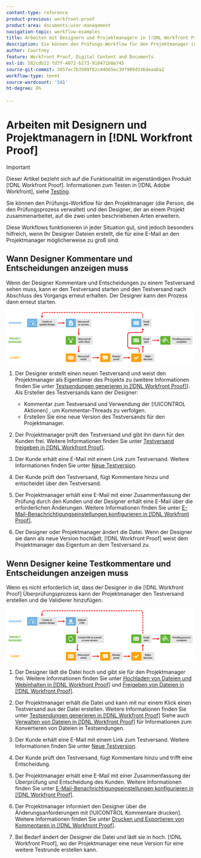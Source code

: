```yaml
---
content-type: reference
product-previous: workfront-proof
product-area: documents;user-management
navigation-topic: workflow-examples
title: Arbeiten mit Designern und Projektmanagern in [!DNL Workfront Proof]
description: Sie können den Prüfungs-Workflow für den Projektmanager (die Person, die den Prüfungsprozess verwaltet) und den Designer, der an einem Projekt zusammenarbeitet, auf die zwei unten beschriebenen Arten erweitern.
author: Courtney
feature: Workfront Proof, Digital Content and Documents
exl-id: 582cdb22-fd7f-4872-b173-910471b8e745
source-git-commit: 3657ec7b3509f82c44b65ec39f909d336deaaba2
workflow-type: tm+mt
source-wordcount: '541'
ht-degree: 0%

---
```


# Arbeiten mit Designern und Projektmanagern in [!DNL Workfront Proof]

>[!IMPORTANT]
>
>Dieser Artikel bezieht sich auf die Funktionalität im eigenständigen Produkt [!DNL Workfront Proof]. Informationen zum Testen in [!DNL Adobe Workfront], siehe [Testing](../../../review-and-approve-work/proofing/proofing.md).

Sie können den Prüfungs-Workflow für den Projektmanager (die Person, die den Prüfungsprozess verwaltet) und den Designer, der an einem Projekt zusammenarbeitet, auf die zwei unten beschriebenen Arten erweitern.

Diese Workflows funktionieren in jeder Situation gut, sind jedoch besonders hilfreich, wenn Ihr Designer Dateien erstellt, die für eine E-Mail an den Projektmanager möglicherweise zu groß sind.

## Wann Designer Kommentare und Entscheidungen anzeigen muss

Wenn der Designer Kommentare und Entscheidungen zu einem Testversand sehen muss, kann er den Testversand starten und den Testversand nach Abschluss des Vorgangs erneut erhalten. Der Designer kann den Prozess dann erneut starten.

![designers_manager_-_option_A.png](assets/designers_managers_-_option_A.png)

1. Der Designer erstellt einen neuen Testversand und weist den Projektmanager als Eigentümer des Projekts zu (weitere Informationen finden Sie unter [Testsendungen generieren in [!DNL Workfront Proof]](../../../workfront-proof/wp-work-proofsfiles/create-proofs-and-files/generate-proofs.md)). Als Ersteller des Testversands kann der Designer:

   * Kommentar zum Testversand und Verwendung der [!UICONTROL Aktionen] , um Kommentar-Threads zu verfolgen.
   * Erstellen Sie eine neue Version des Testversands für den Projektmanager.

1. Der Projektmanager prüft den Testversand und gibt ihn dann für den Kunden frei. Weitere Informationen finden Sie unter [Testversand freigeben in [!DNL Workfront Proof]](../../../workfront-proof/wp-work-proofsfiles/share-proofs-and-files/share-proof.md).
1. Der Kunde erhält eine E-Mail mit einem Link zum Testversand. Weitere Informationen finden Sie unter [Neue Testversion](../../../workfront-proof/wp-emailsntfctns/proof-notifications-and-reminders/new-proof-email.md).
1. Der Kunde prüft den Testversand, fügt Kommentare hinzu und entscheidet über den Testversand.
1. Der Projektmanager erhält eine E-Mail mit einer Zusammenfassung der Prüfung durch den Kunden und der Designer erhält eine E-Mail über die erforderlichen Änderungen. Weitere Informationen finden Sie unter [E-Mail-Benachrichtigungseinstellungen konfigurieren in [!DNL Workfront Proof]](../../../workfront-proof/wp-emailsntfctns/email-alerts/config-email-notification-settings-wp.md).
1. Der Designer oder Projektmanager ändert die Datei. Wenn der Designer sie dann als neue Version hochlädt, [!DNL Workfront Proof] weist dem Projektmanager das Eigentum an dem Testversand zu.

## Wenn Designer keine Testkommentare und Entscheidungen anzeigen muss

Wenn es nicht erforderlich ist, dass der Designer in die [!DNL Workfront Proof] Überprüfungsprozess kann der Projektmanager den Testversand erstellen und die Validierer hinzufügen.

![designers_manager_-_option_B.png](assets/designers_managers_-_option_B.png)


1. Der Designer lädt die Datei hoch und gibt sie für den Projektmanager frei. Weitere Informationen finden Sie unter [Hochladen von Dateien und Webinhalten in [!DNL Workfront Proof]](../../../workfront-proof/wp-work-proofsfiles/create-proofs-and-files/upload-files-web-content.md) und [Freigeben von Dateien in [!DNL Workfront Proof]](../../../workfront-proof/wp-work-proofsfiles/share-proofs-and-files/share-files.md).

1. Der Projektmanager erhält die Datei und kann mit nur einem Klick einen Testversand aus der Datei erstellen. Weitere Informationen finden Sie unter [Testsendungen generieren in [!DNL Workfront Proof]](../../../workfront-proof/wp-work-proofsfiles/create-proofs-and-files/generate-proofs.md) Siehe auch  [Verwalten von Dateien in [!DNL Workfront Proof]](../../../workfront-proof/wp-work-proofsfiles/manage-your-work/manage-files.md) für Informationen zum Konvertieren von Dateien in Testsendungen.

1. Der Kunde erhält eine E-Mail mit einem Link zum Testversand. Weitere Informationen finden Sie unter [Neue Testversion](../../../workfront-proof/wp-emailsntfctns/proof-notifications-and-reminders/new-proof-email.md).
1. Der Kunde prüft den Testversand, fügt Kommentare hinzu und trifft eine Entscheidung.
1. Der Projektmanager erhält eine E-Mail mit einer Zusammenfassung der Überprüfung und Entscheidung des Kunden. Weitere Informationen finden Sie unter [E-Mail-Benachrichtigungseinstellungen konfigurieren in [!DNL Workfront Proof]](../../../workfront-proof/wp-emailsntfctns/email-alerts/config-email-notification-settings-wp.md).
1. Der Projektmanager informiert den Designer über die Änderungsanforderungen mit [!UICONTROL Kommentare drucken]. Weitere Informationen finden Sie unter [Drucken und Exportieren von Kommentaren in [!DNL Workfront Proof]](../../../workfront-proof/wp-work-proofsfiles/organize-your-work/print-and-export-comments.md).
1. Bei Bedarf ändert der Designer die Datei und lädt sie in hoch. [!DNL Workfront Proof], wo der Projektmanager eine neue Version für eine weitere Testrunde erstellen kann.


